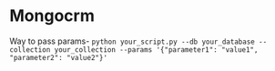 # Mongocrm

Way to pass params-
```python your_script.py --db your_database --collection your_collection --params '{"parameter1": "value1", "parameter2": "value2"}'```
